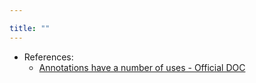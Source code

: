 ```yaml
---

title: "" 
---
```


- References:
  - [Annotations have a number of uses - Official DOC](https://docs.oracle.com/javase/tutorial/java/annotations/index.html)
